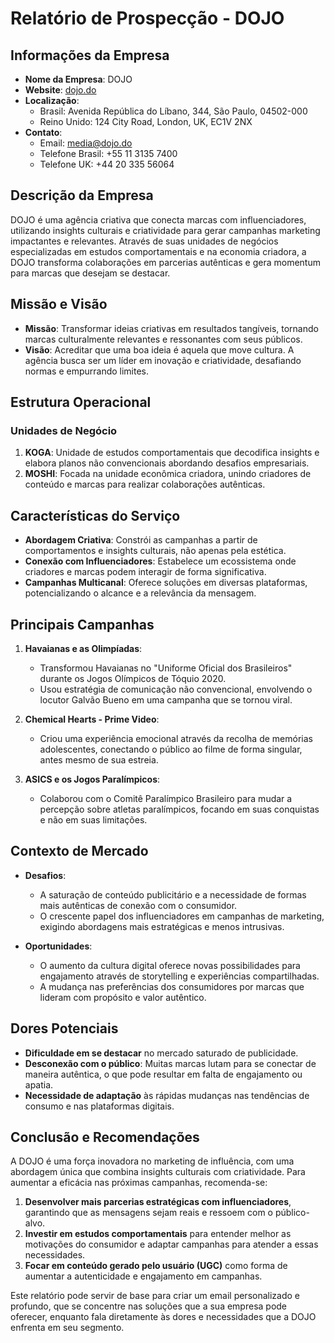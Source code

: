 # Relatório de Prospecção - DOJO

## Informações da Empresa
- **Nome da Empresa**: DOJO
- **Website**: [dojo.do](http://www.dojo.do)
- **Localização**: 
  - Brasil: Avenida República do Líbano, 344, São Paulo, 04502-000
  - Reino Unido: 124 City Road, London, UK, EC1V 2NX
- **Contato**: 
  - Email: [media@dojo.do](http://www.dojo.do/about)
  - Telefone Brasil: +55 11 3135 7400
  - Telefone UK: +44 20 335 56064

## Descrição da Empresa
DOJO é uma agência criativa que conecta marcas com influenciadores, utilizando insights culturais e criatividade para gerar campanhas marketing impactantes e relevantes. Através de suas unidades de negócios especializadas em estudos comportamentais e na economia criadora, a DOJO transforma colaborações em parcerias autênticas e gera momentum para marcas que desejam se destacar.

## Missão e Visão
- **Missão**: Transformar ideias criativas em resultados tangíveis, tornando marcas culturalmente relevantes e ressonantes com seus públicos.
- **Visão**: Acreditar que uma boa ideia é aquela que move cultura. A agência busca ser um líder em inovação e criatividade, desafiando normas e empurrando limites.

## Estrutura Operacional
### Unidades de Negócio
1. **KOGA**: Unidade de estudos comportamentais que decodifica insights e elabora planos não convencionais abordando desafios empresariais.
2. **MOSHI**: Focada na unidade econômica criadora, unindo criadores de conteúdo e marcas para realizar colaborações autênticas.

## Características do Serviço
- **Abordagem Criativa**: Constrói as campanhas a partir de comportamentos e insights culturais, não apenas pela estética.
- **Conexão com Influenciadores**: Estabelece um ecossistema onde criadores e marcas podem interagir de forma significativa.
- **Campanhas Multicanal**: Oferece soluções em diversas plataformas, potencializando o alcance e a relevância da mensagem.

## Principais Campanhas
1. **Havaianas e as Olimpíadas**:
   - Transformou Havaianas no "Uniforme Oficial dos Brasileiros" durante os Jogos Olímpicos de Tóquio 2020.
   - Usou estratégia de comunicação não convencional, envolvendo o locutor Galvão Bueno em uma campanha que se tornou viral.

2. **Chemical Hearts - Prime Video**:
   - Criou uma experiência emocional através da recolha de memórias adolescentes, conectando o público ao filme de forma singular, antes mesmo de sua estreia.

3. **ASICS e os Jogos Paralímpicos**:
   - Colaborou com o Comitê Paralímpico Brasileiro para mudar a percepção sobre atletas paralímpicos, focando em suas conquistas e não em suas limitações.

## Contexto de Mercado
- **Desafios**:
  - A saturação de conteúdo publicitário e a necessidade de formas mais autênticas de conexão com o consumidor.
  - O crescente papel dos influenciadores em campanhas de marketing, exigindo abordagens mais estratégicas e menos intrusivas.

- **Oportunidades**:
  - O aumento da cultura digital oferece novas possibilidades para engajamento através de storytelling e experiências compartilhadas.
  - A mudança nas preferências dos consumidores por marcas que lideram com propósito e valor autêntico.

## Dores Potenciais
- **Dificuldade em se destacar** no mercado saturado de publicidade.
- **Desconexão com o público**: Muitas marcas lutam para se conectar de maneira autêntica, o que pode resultar em falta de engajamento ou apatia.
- **Necessidade de adaptação** às rápidas mudanças nas tendências de consumo e nas plataformas digitais.

## Conclusão e Recomendações
A DOJO é uma força inovadora no marketing de influência, com uma abordagem única que combina insights culturais com criatividade. Para aumentar a eficácia nas próximas campanhas, recomenda-se:

1. **Desenvolver mais parcerias estratégicas com influenciadores**, garantindo que as mensagens sejam reais e ressoem com o público-alvo.
2. **Investir em estudos comportamentais** para entender melhor as motivações do consumidor e adaptar campanhas para atender a essas necessidades.
3. **Focar em conteúdo gerado pelo usuário (UGC)** como forma de aumentar a autenticidade e engajamento em campanhas.

Este relatório pode servir de base para criar um email personalizado e profundo, que se concentre nas soluções que a sua empresa pode oferecer, enquanto fala diretamente às dores e necessidades que a DOJO enfrenta em seu segmento.